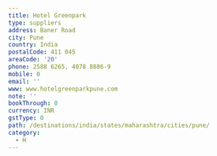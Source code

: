 ```yaml
---
title: Hotel Greenpark
type: suppliers
address: Baner Road
city: Pune
country: India
postalCode: 411 045
areaCode: '20'
phone: 2588 6265, 4078 8886-9
mobile: 0
email: ''
www: www.hotelgreenparkpune.com
note: ''
bookThrough: 0
currency: INR
gstType: 0
path: /destinations/india/states/maharashtra/cities/pune/
category:
  - H
---
```


